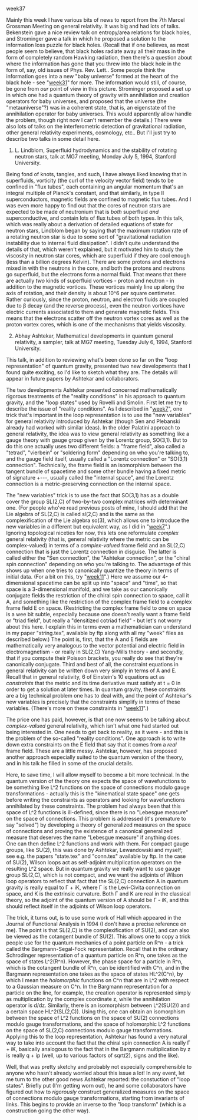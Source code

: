 week37

Mainly this week I have various bits of news to report from the 7th
Marcel Grossman Meeting on general relativity. It was big and had lots
of talks. Bekenstein gave a nice review talk on entropy/area relations
for black holes, and Strominger gave a talk in which he proposed a
solution to the information loss puzzle for black holes. (Recall that if
one believes, as most people seem to believe, that black holes radiate
away all their mass in the form of completely random Hawking radiation,
then there's a question about where the information has gone that you
threw into the black hole in the form of, say, old issues of Phys. Rev.
Lett.. Some people think the information goes into a new "baby
universe" formed at the heart of the black hole - see
"[week31](week31.html)" for more. The information would still, of
course, be gone from *our* point of view in this picture. Strominger
proposed a set up in which one had a quantum theory of gravity with
annihilation and creation operators for baby universes, and proposed
that the universe (the "metauniverse"?) was in a coherent state, that
is, an eigenstate of the annihilation operator for baby universes. This
would apparently allow handle the problem, though right now I can't
remember the details.) There were also lots of talks on the
interferometric detection of gravitational radiation, other general
relativity experiments, cosmology, etc.. But I'll just try to describe
two talks in some detail here.

1) L. Lindblom, Superfluid hydrodynamics and the stability of rotating
neutron stars, talk at MG7 meeting, Monday July 5, 1994, Stanford
University.

Being fond of knots, tangles, and such, I have always liked knowing that
in superfluids, vorticity (the curl of the velocity vector field) tends
to be confined in "flux tubes", each containing an angular momentum
that's an integral multiple of Planck's constant, and that similarly,
in type II superconductors, magnetic fields are confined to magnetic
flux tubes. And I was even more happy to find out that the cores of
neutron stars are expected to be made of neutronium that is *both*
superfluid *and* superconductive, and contain lots of flux tubes of both
types. In this talk, which was really about a derivation of detailed
equations of state for neutron stars, Lindblom began by saying that the
maximum rotation rate of a rotating neutron star is due to some sort of
"gravitational radiation instability due to internal fluid
dissipation". I didn't quite understand the details of that, which
weren't explained, but it motivated him to study the viscosity in
neutron star cores, which are superfluid if they are cool enough (less
than a billion degrees Kelvin). There are some protons and electrons
mixed in with the neutrons in the core, and both the protons and
neutrons go superfluid, but the electrons form a normal fluid. That
means that there are actually *two* kinds of superfluid vortices -
proton and neutron - in addition to the magnetic vortices. These
vortices mainly line up along the axis of rotation, and their density is
about 10\^6 per square centimeter. Rather curiously, since the proton,
neutron, and electron fluids are coupled due to β decay (and the reverse
process), even the neutron vortices have electric currents associated to
them and generate magnetic fields. This means that the electrons scatter
off the neutron vortex cores as well as the proton vortex cores, which
is one of the mechanisms that yields viscosity.

2) Abhay Ashtekar, Mathematical developments in quantum general
relativity, a sampler, talk at MG7 meeting, Tuesday July 6, 1994,
Stanford University.

This talk, in addition to reviewing what's been done so far on the
"loop representation" of quantum gravity, presented two new
developments that I found quite exciting, so I'd like to sketch what
they are. The details will appear in future papers by Ashtekar and
collaborators.

The two developments Ashtekar presented concerned mathematically
rigorous treatments of the "reality conditions" in his approach to
quantum gravity, and the "loop states" used by Rovelli and Smolin.
First let me try to describe the issue of "reality conditions". As I
described in "[week7](week7.html)", one trick that's important in the
loop representation is to use the "new variables" for general
relativity introduced by Ashtekar (though Sen and Plebanski already had
worked with similar ideas). In the older Palatini approach to general
relativity, the idea was to view general relativity as something like a
gauge theory with gauge group given by the Lorentz group, SO(3,1). But
to do this one actually uses two different fields: a "frame field",
also called a "tetrad", "vierbein" or "soldering form" depending
on who you're talking to, and the gauge field itself, usually called a
"Lorentz connection" or "SO(3,1) connection". Technically, the frame
field is an isomorphism between the tangent bundle of spacetime and some
other bundle having a fixed metric of signature +\-\--, usually called
the "internal space", and the Lorentz connection is a
metric-preserving connection on the internal space.

The "new variables" trick is to use the fact that SO(3,1) has as a
double cover the group SL(2,C) of two-by-two complex matrices with
determinant one. (For people who've read previous posts of mine, I
should add that the Lie algebra of SL(2,C) is called sl(2,C) and is the
same as the complexification of the Lie algebra so(3), which allows one
to introduce the new variables in a different but equivalent way, as I
did in "[week7](week7.html)".) Ignoring topological niceties for now,
this lets one reformulate *complex* general relativity (that is, general
relativity where the metric can be complex-valued) in terms of a
*complex-valued* frame field and an SL(2,C) connection that is just the
Lorentz connection in disguise. The latter is called either the "Sen
connection", the "Ashtekar connection", or the "chiral spin
connection" depending on who you're talking to. The advantage of this
shows up when one tries to canonically quantize the theory in terms of
initial data. (For a bit on this, try "[week11](week11.html)".) Here
we assume our 4-dimensional spacetime can be split up into "space" and
"time", so that space is a 3-dimensional manifold, and we take as our
canonically conjugate fields the restriction of the chiral spin
connection to space, call it A, and something like the restriction of
the complex frame field to a complex frame field E on space.
(Restricting the complex frame field to one on space is a wee bit
subtle, especially because one doesn't really want a frame field or
"triad field", but really a "densitized cotriad field" - but let's
not worry about this here. I explain this in terms even a mathematician
can understand in my paper "string.tex", available by ftp along with
all my "week" files as described below.) The point is, first, that the
A and E fields are mathematically very analogous to the vector potential
and electric field in electromagnetism - or really in SL(2,C) Yang-Mills
theory - and secondly, that if you compute their Poisson brackets, you
really do see that they're canonically conjugate. Third and best of
all, the constraint equations in general relativity can be written down
very simply in terms of A and E. Recall that in general relativity, 6 of
Einstein's 10 equations act as *constraints* that the metric and its
time derivative must satisfy at t = 0 in order to get a solution at
later times. In quantum gravity, these constraints are a big technical
problem one has to deal with, and the point of Ashtekar's new variables
is precisely that the constraints simplify in terms of these variables.
(There's more on these constraints in "[week11](week11.html)".)

The price one has paid, however, is that one now seems to be talking
about *complex-valued* general relativity, which isn't what one had
started out being interested in. One needs to get back to reality, as it
were - and this is the problem of the so-called "reality conditions".
One approach is to write down extra constraints on the E field that say
that it comes from a *real* frame field. These are a little messy.
Ashtekar, however, has proposed another approach especially suited to
the quantum version of the theory, and in his talk he filled in some of
the crucial details.

Here, to save time, I will allow myself to become a bit more technical.
In the quantum version of the theory one expects the space of
wavefunctions to be something like L\^2 functions on the space of
connections modulo gauge transformations - actually this is the
"kinematical state space" one gets before writing the constraints as
operators and looking for wavefunctions annihilated by these
constraints. The problem had always been that this space of L\^2
functions is ill-defined, since there is no "Lebesgue measure" on the
space of connections. This problem is addressed (it's premature to say
"solved") by developing a theory of generalized measures on the space
of connections and proving the existence of a canonical generalized
measure that deserves the name "Lebesgue measure" if anything does.
One can then define L\^2 functions and work with them. For compact gauge
groups, like SU(2), this was done by Ashtekar, Lewandowski and myself;
see e.g. the papers "state.tex" and "conn.tex" available by ftp. In
the case of SU(2), Wilson loops act as self-adjoint multiplication
operators on the resulting L\^2 space. But in quantum gravity we really
want to use gauge group SL(2,C), which is not compact, and we want the
adjoints of Wilson loop operators to reflect that fact that the SL(2,C)
connection A in quantum gravity is really equal to Γ + iK, where Γ is
the Levi-Civita connection on space, and K is the extrinsic curvature.
Both Γ and K are real in the classical theory, so the adjoint of the
quantum version of A should be Γ - iK, and this should reflect itself in
the adjoints of Wilson loop operators.

The trick, it turns out, is to use some work of Hall which appeared in
the Journal of Functional Analysis in 1994 (I don't have a precise
reference on me). The point is that SL(2,C) is the complexification of
SU(2), and can also be viewed as the cotangent bundle of SU(2). This
allows one to copy a trick people use for the quantum mechanics of a
point particle on R\^n - a trick called the Bargmann-Segal-Fock
representation. Recall that in the ordinary Schrodinger representation
of a quantum particle on R\^n, one takes as the space of states
L\^2(R\^n). However, the phase space for a particle in R\^n, which is
the cotangent bundle of R\^n, can be identified with C\^n, and in the
Bargmann representation one takes as the space of states HL\^2(C\^n), by
which I mean the *holomorphic* functions on C\^n that are in L\^2 with
respect to a Gaussian measure on C\^n. In the Bargmann representation
for a particle on the line, for example, the creation operator is
represented simply as multiplication by the complex coordinate z, while
the annihilation operator is d/dz. Similarly, there is an isomorphism
between L\^2(SU(2)) and a certain space HL\^2(SL(2,C)). Using this, one
can obtain an isomorphism between the space of L\^2 functions on the
space of SU(2) connections modulo gauge transformations, and the space
of holomorphic L\^2 functions on the space of SL(2,C) connections modulo
gauge transformations. Applying this to the loop representation,
Ashtekar has found a very natural way to take into account the fact that
the chiral spin connection A is really Γ + iK, basically analogous to
the fact that in the Bargmann multiplication by z is really q + ip
(well, up to various factors of sqrt(2), signs and the like).

Well, that was pretty sketchy and probably not especially comprehensible
to anyone who hasn't already worried about this issue a lot! In any
event, let me turn to the other good news Ashtekar reported: the
constuction of "loop states". Briefly put (I'm getting worn out), he
and some collaborators have figured out how to *rigorously* construct
generalized measures on the space of connections modulo gauge
transformations, starting from invariants of links. This begins to
provide an inverse to the "loop transform" (which is a construction
going the other way).
